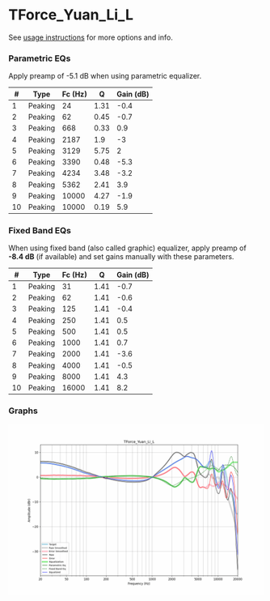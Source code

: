 # TForce_Yuan_Li_L
See [usage instructions](https://github.com/jaakkopasanen/AutoEq#usage) for more options and info.

### Parametric EQs
Apply preamp of -5.1 dB when using parametric equalizer.

|   # | Type    |   Fc (Hz) |    Q |   Gain (dB) |
|-----|---------|-----------|------|-------------|
|   1 | Peaking |        24 | 1.31 |        -0.4 |
|   2 | Peaking |        62 | 0.45 |        -0.7 |
|   3 | Peaking |       668 | 0.33 |         0.9 |
|   4 | Peaking |      2187 | 1.9  |        -3   |
|   5 | Peaking |      3129 | 5.75 |         2   |
|   6 | Peaking |      3390 | 0.48 |        -5.3 |
|   7 | Peaking |      4234 | 3.48 |        -3.2 |
|   8 | Peaking |      5362 | 2.41 |         3.9 |
|   9 | Peaking |     10000 | 4.27 |        -1.9 |
|  10 | Peaking |     10000 | 0.19 |         5.9 |

### Fixed Band EQs
When using fixed band (also called graphic) equalizer, apply preamp of **-8.4 dB** (if available) and set gains manually with these parameters.

|   # | Type    |   Fc (Hz) |    Q |   Gain (dB) |
|-----|---------|-----------|------|-------------|
|   1 | Peaking |        31 | 1.41 |        -0.7 |
|   2 | Peaking |        62 | 1.41 |        -0.6 |
|   3 | Peaking |       125 | 1.41 |        -0.4 |
|   4 | Peaking |       250 | 1.41 |         0.5 |
|   5 | Peaking |       500 | 1.41 |         0.5 |
|   6 | Peaking |      1000 | 1.41 |         0.7 |
|   7 | Peaking |      2000 | 1.41 |        -3.6 |
|   8 | Peaking |      4000 | 1.41 |        -0.5 |
|   9 | Peaking |      8000 | 1.41 |         4.3 |
|  10 | Peaking |     16000 | 1.41 |         8.2 |

### Graphs
![](./TForce_Yuan_Li_L.png)
